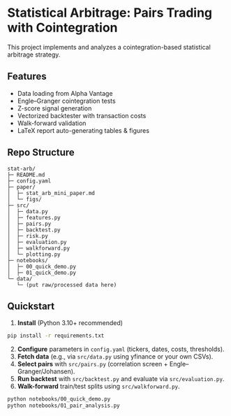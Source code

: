 # Statistical Arbitrage: Pairs Trading with Cointegration

This project implements and analyzes a cointegration-based statistical arbitrage strategy.

## Features
- Data loading from Alpha Vantage
- Engle–Granger cointegration tests
- Z-score signal generation
- Vectorized backtester with transaction costs
- Walk-forward validation
- LaTeX report auto-generating tables & figures

## Repo Structure
```
stat-arb/
├─ README.md
├─ config.yaml
├─ paper/
│  ├─ stat_arb_mini_paper.md
│  └─ figs/
├─ src/
│  ├─ data.py
│  ├─ features.py
│  ├─ pairs.py
│  ├─ backtest.py
│  ├─ risk.py
│  ├─ evaluation.py
│  ├─ walkforward.py
│  └─ plotting.py
├─ notebooks/
│  ├─ 00_quick_demo.py
│  ├─ 01_quick_demo.py
└─ data/
   └─ (put raw/processed data here)
```

## Quickstart
1. **Install** (Python 3.10+ recommended)
```bash
pip install -r requirements.txt
```
2. **Configure** parameters in `config.yaml` (tickers, dates, costs, thresholds).
3. **Fetch data** (e.g., via `src/data.py` using yfinance or your own CSVs).
4. **Select pairs** with `src/pairs.py` (correlation screen + Engle–Granger/Johansen).
5. **Run backtest** with `src/backtest.py` and evaluate via `src/evaluation.py`.
6. **Walk-forward** train/test splits using `src/walkforward.py`.

```bash
python notebooks/00_quick_demo.py
python notebooks/01_pair_analysis.py
```
